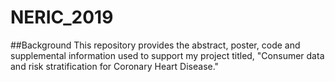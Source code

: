# NERIC_2019

##Background 
This repository provides the abstract, poster, code and supplemental information used to support my project titled, "Consumer data and risk stratification for Coronary Heart Disease." 
